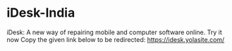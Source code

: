 # iDesk-India
iDesk: A new way of repairing mobile and computer software online.  Try it now
Copy the given link below to be redirected:
https://idesk.yolasite.com/
